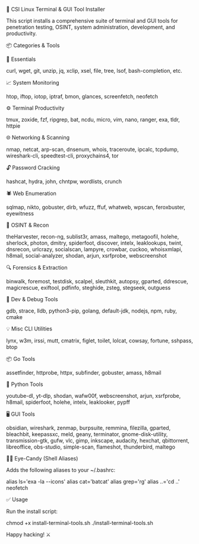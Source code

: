 🧰 CSI Linux Terminal & GUI Tool Installer

This script installs a comprehensive suite of terminal and GUI tools for penetration testing, OSINT, system administration, development, and productivity.

📦 Categories & Tools

🧱 Essentials

curl, wget, git, unzip, jq, xclip, xsel, file, tree, lsof, bash-completion, etc.

📈 System Monitoring

htop, iftop, iotop, iptraf, bmon, glances, screenfetch, neofetch

⚙️ Terminal Productivity

tmux, zoxide, fzf, ripgrep, bat, ncdu, micro, vim, nano, ranger, exa, tldr, httpie

🌐 Networking & Scanning

nmap, netcat, arp-scan, dnsenum, whois, traceroute, ipcalc, tcpdump, wireshark-cli, speedtest-cli, proxychains4, tor

🔓 Password Cracking

hashcat, hydra, john, chntpw, wordlists, crunch

🕷️ Web Enumeration

sqlmap, nikto, gobuster, dirb, wfuzz, ffuf, whatweb, wpscan, feroxbuster, eyewitness

🧠 OSINT & Recon

theHarvester, recon-ng, sublist3r, amass, maltego, metagoofil, holehe, sherlock, photon, dmitry, spiderfoot, discover, intelx, leaklookups, twint, dnsrecon, urlcrazy, socialscan, lampyre, crowbar, cuckoo, whoisxmlapi, h8mail, social-analyzer, shodan, arjun, xsrfprobe, webscreenshot

🔍 Forensics & Extraction

binwalk, foremost, testdisk, scalpel, sleuthkit, autopsy, gparted, ddrescue, magicrescue, exiftool, pdfinfo, steghide, zsteg, stegseek, outguess

🧪 Dev & Debug Tools

gdb, strace, lldb, python3-pip, golang, default-jdk, nodejs, npm, ruby, cmake

💡 Misc CLI Utilities

lynx, w3m, irssi, mutt, cmatrix, figlet, toilet, lolcat, cowsay, fortune, sshpass, btop

📦 Go Tools

assetfinder, httprobe, httpx, subfinder, gobuster, amass, h8mail

🐍 Python Tools

youtube-dl, yt-dlp, shodan, wafw00f, webscreenshot, arjun, xsrfprobe, h8mail, spiderfoot, holehe, intelx, leaklooker, pypff

🖥️ GUI Tools

obsidian, wireshark, zenmap, burpsuite, remmina, filezilla, gparted, bleachbit, keepassxc, meld, geany, terminator, gnome-disk-utility, transmission-gtk, gufw, vlc, gimp, inkscape, audacity, hexchat, qbittorrent, libreoffice, obs-studio, simple-scan, flameshot, thunderbird, maltego

🧑‍💻 Eye-Candy (Shell Aliases)

Adds the following aliases to your ~/.bashrc:

alias ls='exa -la --icons'
alias cat='batcat'
alias grep='rg'
alias ..='cd ..'
neofetch

✅ Usage

Run the install script:

chmod +x install-terminal-tools.sh
./install-terminal-tools.sh

Happy hacking! ⚔️

